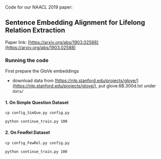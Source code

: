Code for our NAACL 2019 paper:

## Sentence Embedding Alignment for Lifelong Relation Extraction

Paper link: [https://arxiv.org/abs/1903.02588](https://arxiv.org/abs/1903.02588)

### Running the code
First prepare the GloVe embeddings
* download data from [https://nlp.stanford.edu/projects/glove/](https://nlp.stanford.edu/projects/glove/), put glove.6B.300d.txt under ``data/``


#### 1. On Simple Question Dataset 
``cp config_SimQue.py config.py``

``python continue_train.py 100``

#### 2. On FewRel Dataset 
``cp config_FewRel.py config.py``

``python continue_train.py 100``
